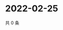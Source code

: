 # 2022-02-25

共 0 条

<!-- BEGIN WEIBO -->
<!-- 最后更新时间 Fri Feb 25 2022 12:15:06 GMT+0800 (China Standard Time) -->

<!-- END WEIBO -->
